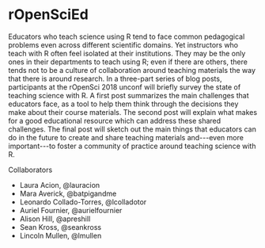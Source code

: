 # rOpenSciEd

Educators who teach science using R tend to face common pedagogical problems even across different scientific domains. Yet instructors who teach with R often feel isolated at their institutions. They may be the only ones in their departments to teach using R; even if there are others, there tends not to be a culture of collaboration around teaching materials the way that there is around research. In a three-part series of blog posts, participants at the rOpenSci 2018 unconf will briefly survey the state of teaching science with R. A first post summarizes the main challenges that educators face, as a tool to help them think through the decisions they make about their course materials. The second post will explain what makes for a good educational resource which can address these shared challenges. The final post will sketch out the main things that educators can do in the future to create and share teaching materials and---even more important---to foster a community of practice around teaching science with R.

Collaborators

- Laura Acion, @lauracion
- Mara Averick, @batpigandme
- Leonardo Collado-Torres, @lcolladotor
- Auriel Fournier, @aurielfournier
- Alison Hill, @apreshill
- Sean Kross, @seankross
- Lincoln Mullen, @lmullen
